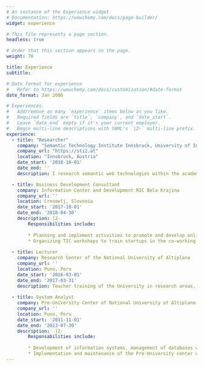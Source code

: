 ```yaml
---
# An instance of the Experience widget.
# Documentation: https://wowchemy.com/docs/page-builder/
widget: experience

# This file represents a page section.
headless: true

# Order that this section appears on the page.
weight: 70

title: Experience
subtitle:

# Date format for experience
#   Refer to https://wowchemy.com/docs/customization/#date-format
date_format: Jan 2006

# Experiences.
#   Add/remove as many `experience` items below as you like.
#   Required fields are `title`, `company`, and `date_start`.
#   Leave `date_end` empty if it's your current employer.
#   Begin multi-line descriptions with YAML's `|2-` multi-line prefix.
experience:
  - title: "Researcher"
    company: "Semantic Technology Institute Innsbruck, University of Innsbruck"
    company_url: "https://sti2.at"
    location: "Innsbruck, Austria"
    date_start: '2018-10-01'
    date_end: ''
    description: I research semantic web technologies within the academy and industry. My main interest is focused on Knowledge Graph Curation, which involves the assessment, cleaning, and enrichment of Knowledge Graphs.

  - title: Business Development Consultant
    company: Information Center and Development RIC Bela Krajina
    company_url: ''
    location: Crnomelj, Slovenia
    date_start: '2017-10-01'
    date_end: '2018-04-30'
    description: |2-
        Responsibilities include:
        
        * Planning and implement activities to promote and develop online brand of the tourism and business in the region of Bela Krajina. Using 3D technologies, Oculus Rift, Google Business, TripAdvisor, Wikiloc, Geocaching, Strava and social networks.
        * Organizing TIC workshops to train startups in the co-working space.
        
  - title: Lecturer
    company: Research Center of the National University of Altiplano
    company_url: ''
    location: Puno, Peru
    date_start: '2016-03-01'
    date_end: '2017-03-31'
    description: Teacher training of the University in research areas, on the use of tools that promote their career as researchers; [Mendeley](https://www.mendeley.com/) (Bibliographic References Manager), SigmaPlot (Analysis of scientific data) and DSpace (Repository of data).
  
  - title: System Analyst
    company: Pre-University Center of National University of Altiplano
    company_url: ''
    location: Puno, Peru
    date_start: '2011-11-01'
    date_end: '2013-07-30'
    description:  |2-
        Responsabilities include:
        
        * Development of information systems, management of databases with information of students, teachers, administrative staff, document management.
        * Implementation and maintenance of the Pre-University center web site.
---
```

